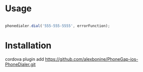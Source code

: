 Usage
=====

```javascript

phonedialer.dial('555-555-5555', errorFunction);

```

Installation
============

cordova plugin add https://github.com/alexbonine/PhoneGap-ios-PhoneDialer.git
